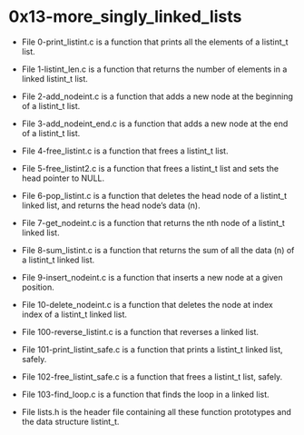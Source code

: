 # 0x13-more_singly_linked_lists


* File 0-print_listint.c is a function that prints all the elements of a listint_t list.

* File 1-listint_len.c is a function that returns the number of elements in a linked listint_t list.

* File 2-add_nodeint.c is a function that adds a new node at the beginning of a listint_t list.

* File 3-add_nodeint_end.c is a function that adds a new node at the end of a listint_t list.

* File 4-free_listint.c is a function that frees a listint_t list.

* File 5-free_listint2.c is a function that frees a listint_t list and sets the head pointer to NULL.

* File 6-pop_listint.c is a function that deletes the head node of a listint_t linked list, and returns the head node’s data (n).

* File 7-get_nodeint.c is a function that returns the nth node of a listint_t linked list.

* File 8-sum_listint.c is a function that returns the sum of all the data (n) of a listint_t linked list.

* File 9-insert_nodeint.c is a function that inserts a new node at a given position.

* File 10-delete_nodeint.c is a function that deletes the node at index index of a listint_t linked list.

* File 100-reverse_listint.c is a function that reverses a linked list.

* File 101-print_listint_safe.c is a function that prints a listint_t linked list, safely.

* File 102-free_listint_safe.c is a function that frees a listint_t list, safely.

* File 103-find_loop.c is a function that finds the loop in a linked list.

* File lists.h is the header file containing all these function prototypes and the data structure listint_t.
